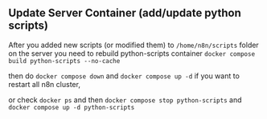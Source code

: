 ## Update Server Container (add/update python scripts)

After you added new scripts (or modified them) to `/home/n8n/scripts` folder on the server you need to rebuild python-scripts container `docker compose build python-scripts --no-cache`

then do `docker compose down` and `docker compose up -d` if you want to restart all n8n cluster, 

or check `docker ps` and then `docker compose stop python-scripts` and `docker compose up -d python-scripts`